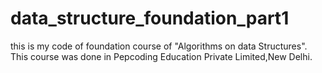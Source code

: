 # data_structure_foundation_part1
this is my code of foundation course of "Algorithms on data Structures".
This course was done in Pepcoding Education Private Limited,New Delhi.
